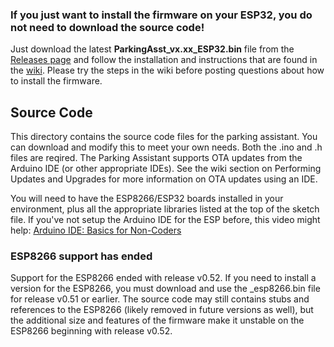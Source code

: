 ### If you just want to install the firmware on your ESP32, you do not need to download the source code!
Just download the latest **ParkingAsst_vx.xx_ESP32.bin** file from the [Releases page](https://github.com/Resinchem/ESP-Parking-Assistant/releases) and follow the installation and instructions that are found in the [wiki](https://github.com/Resinchem/ESP-Parking-Assistant/wiki).  Please try the steps in the wiki before posting questions about how to install the firmware.

## Source Code
This directory contains the source code files for the parking assistant.  You can download and modify this to meet your own needs.  Both the .ino and .h files are reqired. The Parking Assistant supports OTA updates from the Arduino IDE (or other appropriate IDEs).  See the wiki section on Performing Updates and Upgrades for more information on OTA updates using an IDE.

You will need to have the ESP8266/ESP32 boards installed in your environment, plus all the appropriate libraries listed at the top of the sketch file.  If you've not setup the Arduino IDE for the ESP before, this video might help: [Arduino IDE: Basics for Non-Coders](https://youtu.be/KS5HOJat88k)

### ESP8266 support has ended
Support for the ESP8266 ended with release v0.52.  If you need to install a version for the ESP8266, you must download and use the _esp8266.bin file for release v0.51 or earlier.  The source code may still contains stubs and references to the ESP8266 (likely removed in future versions as well), but the additional size and features of the firmware make it unstable on the ESP8266 beginning with release v0.52.
